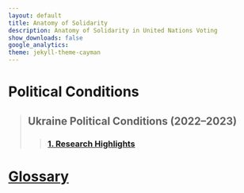 ```yaml
---
layout: default
title: Anatomy of Solidarity
description: Anatomy of Solidarity in United Nations Voting
show_downloads: false
google_analytics:
theme: jekyll-theme-cayman
---
```

# Political Conditions
> ## Ukraine Political Conditions (2022–2023)
>> ### [1. Research Highlights](https://sobolsky.github.io/upc/01)

# [Glossary](https://sobolsky.github.io/un/glossary)
